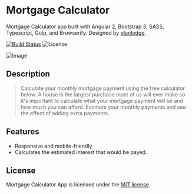 # Mortgage Calculator

Mortgage Calculator app built with Angular 2, Bootstrap 3, SASS, Typescript, Gulp, and Browserify. Designed by [planlodge](http://planlodge.com).

[![Build Status](https://travis-ci.org/stevenbenner/jquery-powertip.svg?branch=master)](https://travis-ci.org/stevenbenner/jquery-powertip)
![License](https://img.shields.io/packagist/l/doctrine/orm.svg)

![Image](https://github.com/planlodge/Bank-Interest-Calculator/blob/master/src/images/screen1.png?raw=true)

## Description

> Calculate your monthly mortgage payment using the free calculator below. A house is the largest purchase most of us will ever make so it's important to calculate what your mortgage payment will be and how much you can afford. Estimate your monthly payments and see the effect of adding extra payments.

## Features

- Responsive and mobile-friendly
- Calculates the estimated interest that would be payed.

## License

Mortgage Calculator App is licensed under the [MIT license](http://opensource.org/licenses/MIT).

